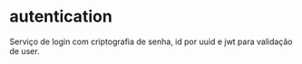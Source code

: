 # autentication
Serviço de login com criptografia de senha, id por uuid e jwt para validação de user.
